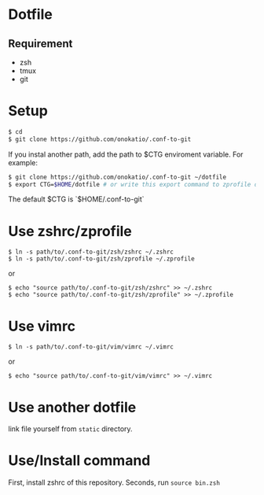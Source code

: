 # Dotfile

## Requirement

- zsh
- tmux
- git

# Setup

```zsh
$ cd
$ git clone https://github.com/onokatio/.conf-to-git
```

If you instal another path, add the path to $CTG enviroment variable.
For example:

```zsh
$ git clone https://github.com/onokatio/.conf-to-git ~/dotfile
$ export CTG=$HOME/dotfile # or write this export command to zprofile directory.
```

The default $CTG is `$HOME/.conf-to-git`

# Use zshrc/zprofile

```
$ ln -s path/to/.conf-to-git/zsh/zshrc ~/.zshrc
$ ln -s path/to/.conf-to-git/zsh/zprofile ~/.zprofile
```

or

```
$ echo "source path/to/.conf-to-git/zsh/zshrc" >> ~/.zshrc
$ echo "source path/to/.conf-to-git/zsh/zprofile" >> ~/.zprofile
```

# Use vimrc

```
$ ln -s path/to/.conf-to-git/vim/vimrc ~/.vimrc
```

or 

```
$ echo "source path/to/.conf-to-git/vim/vimrc" >> ~/.vimrc
```

# Use another dotfile

link file yourself from `static` directory.

# Use/Install command

First, install zshrc of this repository.
Seconds, run `source bin.zsh`
